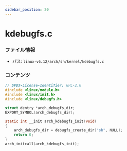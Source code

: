 ```yaml
---
sidebar_position: 20
---
```

# kdebugfs.c

### ファイル情報

- パス: `linux-v6.12/arch/sh/kernel/kdebugfs.c`

### コンテンツ

```c
// SPDX-License-Identifier: GPL-2.0
#include <linux/module.h>
#include <linux/init.h>
#include <linux/debugfs.h>

struct dentry *arch_debugfs_dir;
EXPORT_SYMBOL(arch_debugfs_dir);

static int __init arch_kdebugfs_init(void)
{
	arch_debugfs_dir = debugfs_create_dir("sh", NULL);
	return 0;
}
arch_initcall(arch_kdebugfs_init);

```
